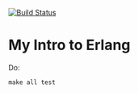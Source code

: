 [![Build Status](https://travis-ci.org/yowcow/erlang-intro.svg?branch=master)](https://travis-ci.org/yowcow/erlang-intro)

My Intro to Erlang
==================

Do:

    make all test
